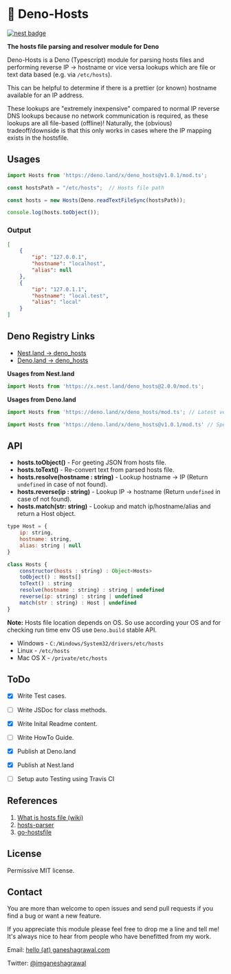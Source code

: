 # 🦖 Deno-Hosts


[![nest badge](https://nest.land/badge.svg)](https://nest.land/package/deno_hosts)


**The hosts file parsing and resolver module for Deno**


Deno-Hosts is a Deno (Typescript) module for parsing hosts files and performing reverse IP -> hostname or vice versa lookups which are file or text data based (e.g. via `/etc/hosts`).

This can be helpful to determine if there is a prettier (or known) hostname available for an IP address.

These lookups are "extremely inexpensive" compared to normal IP reverse DNS lookups because no network communication is required, as these lookups are all file-based (offline)! Naturally, the (obvious) tradeoff/downside is that this only works in cases where the IP mapping exists in the hostsfile.


## Usages

```javascript
import Hosts from 'https://deno.land/x/deno_hosts@v1.0.1/mod.ts';

const hostsPath = "/etc/hosts";  // Hosts file path

const hosts = new Hosts(Deno.readTextFileSync(hostsPath));

console.log(hosts.toObject());
```


### Output

```json
[
    {
        "ip": "127.0.0.1",      
        "hostname": "localhost",
        "alias": null
    },
    {
        "ip": "127.0.1.1",
        "hostname": "local.test",
        "alias": "local"
    }
]
```


## Deno Registry Links

- [Nest.land -> deno_hosts](https://nest.land/package/deno_hosts)
- [Deno.land -> deno_hosts](https://deno.land/x/deno_hosts)

**Usages from Nest.land**

```javascript
import Hosts from 'https://x.nest.land/deno_hosts@2.0.0/mod.ts';
```

**Usages from Deno.land**

```javascript
import Hosts from 'https://deno.land/x/deno_hosts/mod.ts'; // Latest version
```

```javascript
import Hosts from 'https://deno.land/x/deno_hosts@v1.0.1/mod.ts' // Specific Version
```


## API

- **hosts.toObject()** - For geeting JSON from hosts file.
- **hosts.toText()** - Re-convert text from parsed hosts file.
- **hosts.resolve(hostname : string)** - Lookup hostname -> IP (Return `undefined` in case of not found).
- **hosts.reverse(ip : string)** - Lookup IP -> hostname (Return `undefined` in case of not found).
- **hosts.match(str: string)** - Lookup and match ip/hostname/alias and return a Host object.


```javascript
type Host = {
    ip: string,
    hostname: string,
    alias: string | null
}
```

```javascript
class Hosts {
    constructor(hosts : string) : Object<Hosts>
    toObject() : Hosts[]
    toText() : string
    resolve(hostname : string) : string | undefined
    reverse(ip: string) : string | undefined
    match(str : string) : Host | undefined
}
```


**Note:** Hosts file location depends on OS. So use according your OS and for checking run time env OS use `Deno.build` stable API.

- Windows - `C:/Windows/System32/drivers/etc/hosts`
- Linux - `/etc/hosts`
- Mac OS X - `/private/etc/hosts`


## ToDo

- [x] Write Test cases.
- [ ] Write JSDoc for class methods.
- [x] Write Inital Readme content.
- [ ] Write HowTo Guide.
- [x] Publish at Deno.land
- [x] Publish at Nest.land
- [ ] Setup auto Testing using Travis CI


## References

1. [What is hosts file (wiki)](https://en.wikipedia.org/wiki/Hosts_%28file%29)
2. [hosts-parser](https://github.com/imyelo/hosts-parser)
3. [go-hostsfile](https://github.com/jaytaylor/go-hostsfile)


## License

Permissive MIT license.


## Contact

You are more than welcome to open issues and send pull requests if you find a bug or want a new feature.

If you appreciate this module please feel free to drop me a line and tell me! It's always nice to hear from people who have benefitted from my work.

Email: [hello (at) ganeshagrawal.com](mailto:hello@ganeshagrawal.com)

Twitter: [@imganeshagrawal](https://twitter.com/imganeshagrawal)